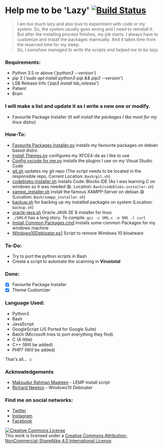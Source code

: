# Help me to be 'Lazy' [![Build Status](https://travis-ci.org/dreygur/iAmLazy.svg?branch=master)](https://travis-ci.org/dreygur/iAmLazy)

> I am too much lazy and also love to experiment with code
or my system. So, the system usually goes wrong and I need to
reinstall it. But after the installing process finishes, my job starts.
I always have to customize and install the packages mannually.
And it takes time from the reserved time for my sleep.  
_So, I somehow managed to write the scripts and helped me to be lazy_

### Requirements:

* Python 3.5 or above (_'python3 --version'_)
* pip 3 (_'sudo apt install python3-pip && pip3 --version'_)
* LSB Release Info (_'pip3 install lsb_release'_)
* Patient
* Brain

### I will make a list and update it as I write a new one or modify.

* Favourite Package Installer (_It will install the packages I like most for my linux distro_)

### How-To:
* [Favourite Packages Installer.py](https://github.com/dreygur/iAmLazy/blob/master/Python/Favourite%20Packages%20Installer.py) installs my favourite packages on debian based distro
* [Install Themes.py](https://github.com/dreygur/iAmLazy/blob/master/Python/Install%20Themes.py) configures my XFCE4-de as I like to use
* [Config vscode for me.py](https://github.com/dreygur/iAmLazy/blob/master/Python/Config%20vscode%20for%20me.py) installs the plugins I use on my Visual Studio Code
* [git.sh](https://github.com/dreygur/iAmLazy/blob/master/Bash/git.sh) updates my git repo (The script needs to be located in the responsible repo. Current Location: `Bash/git.sh`)
* [codebloks-installer.sh](https://github.com/dreygur/iAmLazy/blob/master/Bash/codebloks-installer.sh) installs Code::Blocks IDE (As I was learning C on windows so it was needed :smile:. Location: `Bash/codebloks-installer.sh`)
* [xampp_installer.sh](https://github.com/dreygur/iAmLazy/blob/master/Bash/xampp_installer.sh) install the famous XAMPP-Server on debian :smile: (Location: `Bash/xampp_installer.sh`)
* [backup.sh](https://github.com/dreygur/iAmLazy/blob/master/Bash/backup.sh) for backing up my installed packages on system (Location: `backup.sh`)
* [oracle-java.sh](https://github.com/dreygur/iAmLazy/blob/master/Bash/oracle-java.sh) Oracle JAVA SE 8 installer for linux
* `./SMS` it has a long story. To compile: `gcc -c SMS.c -o SMS -l curl`
* [Install Common Packages.cmd](https://github.com/dreygur/iAmLazy/blob/master/Windows/Install%20Common%20Packages.cmd) Installs some common Packages for my windows machine
* [Windows10Debloater.ps1](https://github.com/dreygur/iAmLazy/blob/master/Windows/Windows10Debloater.ps1) Script to remove Windows 10 bloatware

### To-Do:

* Try to port the python scripts in Bash
* Create a script to automate the scanning in __Virustotal__

### Done:

- [x] Favourite Package Installer
- [x] Theme Customizer

### Language Used:
* Python3
* Bash
* JavaScript
* GoogleScript (JS Ported for Google Suite)
* Batch (Microsoft tries to port everything they find)
* C (A little)
* C++ (Will be added)
* PHP7 (Will be added)

That's all... :relaxed:


### Acknowledgements

- [Maksudur Rahman Maateen](https://github.com/maateen) - LEMP install script
- [Richard Newton](https://github.com/Sycnex) - Windows10 Debloater

### Find me on social networks:
- [Twitter](https://twitter.com/rytotul)
- [Instagram](https://instagram.com/drreygur)
- [Facebook](https://facebook.com/dreygur)

<a rel="license" href="http://creativecommons.org/licenses/by-nc-sa/4.0/"><img alt="Creative Commons License" style="border-width:0" src="https://i.creativecommons.org/l/by-nc-sa/4.0/88x31.png" /></a><br />This work is licensed under a <a rel="license" href="http://creativecommons.org/licenses/by-nc-sa/4.0/">Creative Commons Attribution-NonCommercial-ShareAlike 4.0 International License</a>.
